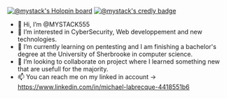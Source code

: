 [![@mystack's Holopin board](https://holopin.io/api/user/board?user=mystack)](https://holopin.io/@mystack)
[![@mystack's credly badge](https://www.credly.com/badges/7125ee44-0364-49c8-9e98-4b1fbc8095b6/public_url)](https://www.credly.com/badges/7125ee44-0364-49c8-9e98-4b1fbc8095b6/public_url)
- 👋 Hi, I’m @MYSTACK555
- 👀 I’m interested in CyberSecurity, Web developpement and new technologies.
- 🌱 I’m currently learning on pentesting and I am finishing a bachelor's degree at the University of Sherbrooke in computer science.
- 💞️ I’m looking to collaborate on project where I learned something new that are usefull for the majority.
- 📫 You can reach me on my linked in account -> https://www.linkedin.com/in/michael-labrecque-4418551b6
